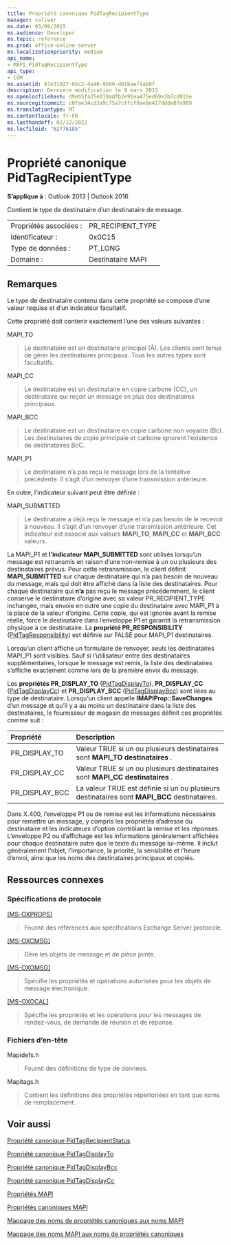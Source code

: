 ```yaml
---
title: Propriété canonique PidTagRecipientType
manager: soliver
ms.date: 03/09/2015
ms.audience: Developer
ms.topic: reference
ms.prod: office-online-server
ms.localizationpriority: medium
api_name:
- MAPI.PidTagRecipientType
api_type:
- COM
ms.assetid: 67e31027-6bc2-4a40-9b00-d61baef4ab0f
description: Dernière modification le 9 mars 2015
ms.openlocfilehash: d9eb5fa35e019adfb2e91ea475ed69e3b7cd015e
ms.sourcegitcommit: c0fae34cd3a9c75a7cffcf9ae8e417ddde07a989
ms.translationtype: MT
ms.contentlocale: fr-FR
ms.lasthandoff: 02/12/2022
ms.locfileid: "62776185"
---
```

# <a name="pidtagrecipienttype-canonical-property"></a>Propriété canonique PidTagRecipientType

  
  
**S’applique à** : Outlook 2013 | Outlook 2016 
  
Contient le type de destinataire d’un destinataire de message.
  
|||
|:-----|:-----|
|Propriétés associées :  <br/> |PR_RECIPIENT_TYPE  <br/> |
|Identificateur :  <br/> |0x0C15  <br/> |
|Type de données :  <br/> |PT_LONG  <br/> |
|Domaine :  <br/> |Destinataire MAPI  <br/> |
   
## <a name="remarks"></a>Remarques

Le type de destinataire contenu dans cette propriété se compose d’une valeur requise et d’un indicateur facultatif.
  
Cette propriété doit contenir exactement l’une des valeurs suivantes :
  
MAPI_TO 
  
> Le destinataire est un destinataire principal (À). Les clients sont tenus de gérer les destinataires principaux. Tous les autres types sont facultatifs.
    
MAPI_CC 
  
> Le destinataire est un destinataire en copie carbone (CC), un destinataire qui reçoit un message en plus des destinataires principaux.
    
MAPI_BCC 
  
> Le destinataire est un destinataire en copie carbone non voyante (Bc). Les destinataires de copie principale et carbone ignorent l’existence de destinataires  BcC. 
    
MAPI_P1 
  
> Le destinataire n’a pas reçu le message lors de la tentative précédente. Il s’agit d’un renvoyer d’une transmission antérieure.
    
En outre, l’indicateur suivant peut être définie :
  
MAPI_SUBMITTED 
  
> Le destinataire a déjà reçu le message et n’a pas besoin de le recevoir à nouveau. Il s’agit d’un renvoyer d’une transmission antérieure. Cet indicateur est associé aux valeurs **MAPI_TO**, **MAPI_CC** et **MAPI_BCC** valeurs. 
    
La MAPI_P1 et **l’indicateur MAPI_SUBMITTED** sont utilisés lorsqu’un message est retransmis en raison d’une non-remise à un ou plusieurs des destinataires prévus. Pour cette retransmission, le client définit **MAPI_SUBMITTED** sur chaque destinataire qui n’a pas besoin de nouveau du message, mais qui doit être affiché dans la liste des destinataires. Pour chaque destinataire qui **n’a** pas reçu le message précédemment, le client conserve le destinataire d’origine avec sa valeur PR_RECIPIENT_TYPE inchangée, mais envoie en outre une copie du destinataire avec MAPI_P1 à la place de la valeur d’origine. Cette copie, qui est ignorée avant la remise réelle, force le destinataire dans l’enveloppe P1 et garantit la retransmission physique à ce destinataire. La **propriété PR_RESPONSIBILITY** ([PidTagResponsibility](pidtagresponsibility-canonical-property.md)) est définie sur FALSE pour MAPI_P1 destinataires.
  
Lorsqu’un client affiche un formulaire de renvoyer, seuls les destinataires MAPI_P1 sont visibles. Sauf si l’utilisateur entre des destinataires supplémentaires, lorsque le message est remis, la liste des destinataires s’affiche exactement comme lors de la première envoi du message. 
  
Les **propriétés PR_DISPLAY_TO** ([PidTagDisplayTo](pidtagdisplayto-canonical-property.md)), **PR_DISPLAY_CC** ([PidTagDisplayCc](pidtagdisplaycc-canonical-property.md)) et **PR_DISPLAY_BCC** ([PidTagDisplayBcc](pidtagdisplaybcc-canonical-property.md)) sont liées au type de destinataire. Lorsqu’un client appelle **IMAPIProp::SaveChanges** d’un message et qu’il y a au moins un destinataire dans la liste des destinataires, le fournisseur de magasin de messages définit ces propriétés comme suit : 
  
|**Propriété**|**Description**|
|:-----|:-----|
|PR_DISPLAY_TO  <br/> |Valeur TRUE si un ou plusieurs destinataires sont **MAPI_TO destinataires** . |
|PR_DISPLAY_CC  <br/> |Valeur TRUE si un ou plusieurs destinataires sont **MAPI_CC destinataires** . |
| PR_DISPLAY_BCC  <br/> |La valeur TRUE est définie si un ou plusieurs destinataires sont **MAPI_BCC** destinataires. |
   
Dans X.400, l’enveloppe P1 ou de remise est les informations nécessaires pour remettre un message, y compris les propriétés d’adresse du destinataire et les indicateurs d’option contrôlant la remise et les réponses. L’enveloppe P2 ou d’affichage est les informations généralement affichées pour chaque destinataire autre que le texte du message lui-même. Il inclut généralement l’objet, l’importance, la priorité, la sensibilité et l’heure d’envoi, ainsi que les noms des destinataires principaux et copiés. 
  
## <a name="related-resources"></a>Ressources connexes

### <a name="protocol-specifications"></a>Spécifications de protocole

[[MS-OXPROPS]](https://msdn.microsoft.com/library/f6ab1613-aefe-447d-a49c-18217230b148%28Office.15%29.aspx)
  
> Fournit des références aux spécifications Exchange Server protocole.
    
[[MS-OXCMSG]](https://msdn.microsoft.com/library/7fd7ec40-deec-4c06-9493-1bc06b349682%28Office.15%29.aspx)
  
> Gère les objets de message et de pièce jointe.
    
[[MS-OXOMSG]](https://msdn.microsoft.com/library/daa9120f-f325-4afb-a738-28f91049ab3c%28Office.15%29.aspx)
  
> Spécifie les propriétés et opérations autorisées pour les objets de message électronique.
    
[[MS-OXOCAL]](https://msdn.microsoft.com/library/09861fde-c8e4-4028-9346-e7c214cfdba1%28Office.15%29.aspx)
  
> Spécifie les propriétés et les opérations pour les messages de rendez-vous, de demande de réunion et de réponse.
    
### <a name="header-files"></a>Fichiers d’en-tête

Mapidefs.h
  
> Fournit des définitions de type de données.
    
Mapitags.h
  
> Contient les définitions des propriétés répertoriées en tant que noms de remplacement.
    
## <a name="see-also"></a>Voir aussi



[Propriété canonique PidTagRecipientStatus](pidtagrecipientstatus-canonical-property.md)
  
[Propriété canonique PidTagDisplayTo](pidtagdisplayto-canonical-property.md)
  
[Propriété canonique PidTagDisplayBcc](pidtagdisplaybcc-canonical-property.md)
  
[Propriété canonique PidTagDisplayCc](pidtagdisplaycc-canonical-property.md)


[Propriétés MAPI](mapi-properties.md)
  
[Propriétés canoniques MAPI](mapi-canonical-properties.md)
  
[Mappage des noms de propriétés canoniques aux noms MAPI](mapping-canonical-property-names-to-mapi-names.md)
  
[Mappage des noms MAPI aux noms de propriétés canoniques](mapping-mapi-names-to-canonical-property-names.md)

